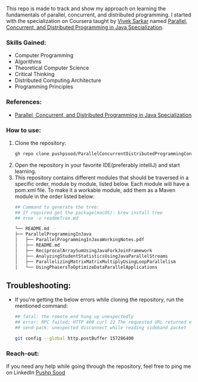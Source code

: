 This repo is made to track and show my approach on learning the fundamentals of parallel, concurrent, and 
distributed programming. I started with the specialization on Coursera taught by [Vivek Sarkar](https://www.linkedin.com/in/vsarkar)
named [Parallel, Concurrent, and Distributed Programming in Java Specialization](https://www.coursera.org/specializations/pcdp).

### Skills Gained:
- Computer Programming
- Algorithms
- Theoretical Computer Science
- Critical Thinking
- Distributed Computing Architecture
- Programming Principles

### References:
- [Parallel, Concurrent, and Distributed Programming in Java Specialization](https://www.coursera.org/specializations/pcdp)

### How to use:

1. Clone the repository:
    ```bash 
    gh repo clone pushpsood/ParallelConcurrentDistributedProgrammingConcepts
    ```
2. Open the repository in your favorite IDE(preferably intelliJ) and start learning. 
3. This repository contains different modules that should be traversed in a specific order, module by module, listed below. 
Each module will have a pom.xml file. To make it a workable module, add them as a Maven module in the order listed below:
    ```bash
    ## Command to generate the tree:
    ## If required get the package(macOS): brew install tree
    ## tree -o readmeTree.md

    └── README.md
    ├── ParallelProgrammingInJava
    │   ├── ParallelProgrammingInJavaWorkingNotes.pdf 
    │   ├── README.md
    │   ├── ReciprocalArraySumUsingJavaForkJoinFramework
    │   ├── AnalyzingStudentStatisticsUsingJavaParallelStreams
    │   ├── ParallelizingMatrixMatrixMultiplyUsingLoopParallelism
    │   └── UsingPhasersToOptimizeDataParallelApplications
    ```

## Troubleshooting:

- If you're getting the below errors while cloning the repository, run the mentioned command:
  ```bash
  ## fatal: the remote end hung up unexpectedly
  ## error: RPC failed; HTTP 400 curl 22 The requested URL returned error: 400
  ## send-pack: unexpected disconnect while reading sideband packet

  git config --global http.postBuffer 157286400
  ```

### Reach-out:

If you need any help while going through the repository, feel free to ping me on LinkedIn [Pushp Sood](https://www.linkedin.com/in/pushpsood/)